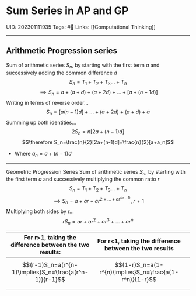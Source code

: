 # Sum Series in AP and GP
UID: 202301111935
Tags: #🌱 
Links: [[Computational Thinking]]

----
## Arithmetic Progression series
Sum of arithmetic series $S_n$, by starting with the first term $a$ and successively adding the common difference $d$
$$S_n=T_1+T_2+T_3...+T_n$$
$$\implies S_n=a+(a+d)+(a+2d)+...+[a+(n-1d)]$$
Writing in terms of reverse order...
$$S_n=[a(n-1)d]+...+(a+2d)+(a+d)+a$$
Summing up both identities...
$$2S_n=n[2a+(n-1)d]$$
$$\therefore S_n=\frac{n}{2}[2a+(n-1)d]=\frac{n}{2}[a+a_n]$$
+ Where $a_n=a+(n-1)d$

----
Geometric Progression Series
Sum of arithmetic series $S_n$, by starting with the first term $a$ and successively multiplying the common ratio $r$
$$S_n=T_1+T_2+T_3...+T_n$$
$$\implies S_n=a+ar+ar^{2+...+ar^{(n-1)}},\;r\neq1$$
Multiplying both sides by r...
$$rS_n=ar+ar^2+ar^3+...+ar^n$$

| For r>1, taking the difference between the two results: | For r<1, taking the difference between the two results  |     |
| ------------------------------------------------------- | ------------------------------------------------------- | --- |
| $$(r-1)S_n=a(r^{n-1)\implies}S_n=\frac{a(r^n-1)}{r-1}$$ | $$(1-r)S_n=a(1-r^{n)\implies}S_n=\frac{a(1-r^n)}{1-r}$$ |     |
|                                                         |                                                         |     |




